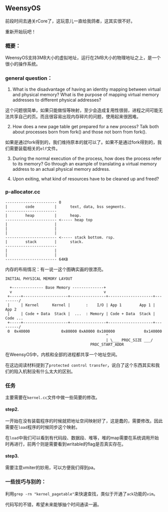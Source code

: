 ## WeensyOS
前段时间去通关rCore了，这玩意儿一直给我鸽者，这其实很不好。

重新开始玩吧！
### 概要：
WeensyOS支持3MB大小的虚拟地址，运行在2MB大小的物理地址之上，是一个很小的操作系统。
### general question：
1. What is the disadvantage of having an identity mapping between virtual and physical memory? What is the purpose of mapping virtual memory addresses to different physical addresses?

这个问题很简单，如果只能做恒等映射，至少会造成复用性很弱，进程之间可能无法共享自己的页。而且很容易出现内存碎片的问题，使用起来很困难。

2. How does a new page table get prepared for a new process? Talk both about processes born from fork() and those not born from fork().

如果是通过fork得到的，我们维持原本的就可以了。如果不是通过fork得到的，我们需要装载相关的`elf`文件。

3. During the normal execution of the process, how does the process refer to its memory? Go through an example of translating a virtual memory address to an actual physical memory address.

4. Upon exiting, what kind of resources have to be cleaned up and freed?

### p-allocator.cc
```
----------------------- 0
|        code         |      text, data, bss segments.
----------------------- 
|        heap         |      heap.
----------------------- <----- heap top
|                     |
|                     |
|                     |
----------------------- <----- stack bottom. rsp.
|        stack        |      stack.
----------------------- 
|                     |
|                     |
----------------------- 64KB
```
内存的布局情况：有一说一这个图确实画的很漂亮。
```
INITIAL PHYSICAL MEMORY LAYOUT

  +-------------- Base Memory --------------+
  v                                         v
 +-----+--------------------+----------------+--------------------+---------/
 |     | Kernel      Kernel |       :    I/O | App 1        App 1 | App 2
 |     | Code + Data  Stack |  ...  : Memory | Code + Data  Stack | Code ...
 +-----+--------------------+----------------+--------------------+---------/
 0  0x40000              0x80000 0xA0000 0x100000             0x140000
                                             ^
                                             | \___ PROC_SIZE ___/
                                      PROC_START_ADDR
```
在WeensyOS中，内核和全部的进程都共享一个地址空间。

在这边阅读材料提到了`protected control transfer`，说白了这个东西其实和我们的陷入机制没有什么太大的区别。
### 任务
主要需要在`kernel.cc`文件中做一些简要的修改。
#### step2.
一开始在没有装载程序的时候就把地址空间映射好了，这是蠢的，需要修改。因此需要在`load`程序的时候同步这个映射。

在`load`中我们可以看到有代码段、数据段、堆等，堆的map需要在系统调用开始时再进行，前两个则是需要看到writable的flag是否真实存在。
#### step3.
需要注意vmiter的妙用，可以方便我们得到pa。
### 一些技巧与别的：
利用`grep -rn "kernel_pagetable"`来快速查找，类似于开通了`ack`功能的`vim`。

代码写的不错，希望未来能够抽个时间通读一遍。